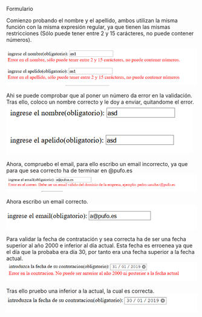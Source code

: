 Formulario

Comienzo probando el nombre y el apellido, ambos utilizan la misma función con la misma expresión regular, ya que tienen las mismas restricciones (Sólo puede tener entre 2 y 15 carácteres, no puede contener números).

![](imagenes/CapturaErrorNomApell.PNG)

Ahi se puede comprobar que al poner un número da error en la validación.
Tras ello, coloco un nombre correcto y le doy a enviar, quitandome el error.
![](imagenes/CapturaNomApellBien.PNG)

Ahora, compruebo el email, para ello escribo un email incorrecto, ya que para que sea correcto ha de terminar en @pufo.es
![](imagenes/CapturaEmailMal.PNG)

Ahora escribo un email correcto.
![](imagenes/CapturaEmailBIen.PNG)

Para validar la fecha de contratación y sea correcta ha de ser una fecha superior al año 2000 e inferior al día actual.
Esta fecha es erroenea ya que el día que la probaba era día 30, por tanto era una fecha superior a la fecha actual.
![](imagenes/CapturaFechaMal.PNG)

Tras ello pruebo una inferior a la actual, la cual es correcta.
![](imagenes/CapturaFechaBIen.PNG)

